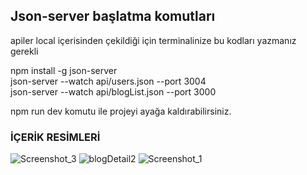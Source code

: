 
## Json-server başlatma komutları 

apiler local içerisinden çekildiği için terminalinize bu kodları yazmanız gerekli

npm install -g json-server <br>
json-server --watch api/users.json --port 3004 <br>
json-server --watch api/blogList.json --port 3000

npm run dev komutu ile projeyi ayağa kaldırabilirsiniz.

### İÇERİK RESİMLERİ

![Screenshot_3](https://github.com/Enesaydgn1/react-blog-sitesi/assets/65818129/17d2cd8a-007d-4c77-a11b-e0b6c3cbfd2a)
![blogDetail2](https://github.com/Enesaydgn1/react-blog-sitesi/assets/65818129/446516e7-0904-49b1-8cbf-8b9537d48b19)
![Screenshot_1](https://github.com/Enesaydgn1/react-blog-sitesi/assets/65818129/62d46fca-cbc5-4b50-bb8f-bc869b16cc9c)
